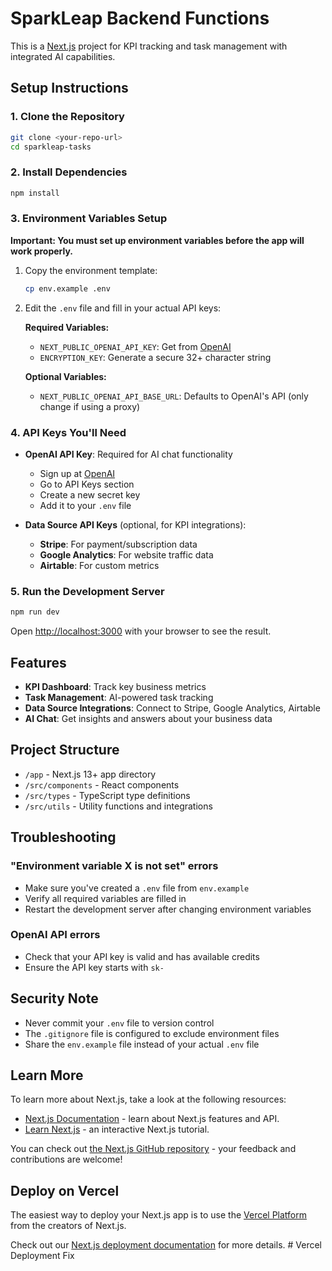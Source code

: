 # SparkLeap Backend Functions

This is a [Next.js](https://nextjs.org) project for KPI tracking and task management with integrated AI capabilities.

## Setup Instructions

### 1. Clone the Repository
```bash
git clone <your-repo-url>
cd sparkleap-tasks
```

### 2. Install Dependencies
```bash
npm install
```

### 3. Environment Variables Setup
**Important: You must set up environment variables before the app will work properly.**

1. Copy the environment template:
   ```bash
   cp env.example .env
   ```

2. Edit the `.env` file and fill in your actual API keys:

   **Required Variables:**
   - `NEXT_PUBLIC_OPENAI_API_KEY`: Get from [OpenAI](https://platform.openai.com/api-keys)
   - `ENCRYPTION_KEY`: Generate a secure 32+ character string

   **Optional Variables:**
   - `NEXT_PUBLIC_OPENAI_API_BASE_URL`: Defaults to OpenAI's API (only change if using a proxy)

### 4. API Keys You'll Need

- **OpenAI API Key**: Required for AI chat functionality
  - Sign up at [OpenAI](https://platform.openai.com/)
  - Go to API Keys section
  - Create a new secret key
  - Add it to your `.env` file

- **Data Source API Keys** (optional, for KPI integrations):
  - **Stripe**: For payment/subscription data
  - **Google Analytics**: For website traffic data
  - **Airtable**: For custom metrics

### 5. Run the Development Server

```bash
npm run dev
```

Open [http://localhost:3000](http://localhost:3000) with your browser to see the result.

## Features

- **KPI Dashboard**: Track key business metrics
- **Task Management**: AI-powered task tracking
- **Data Source Integrations**: Connect to Stripe, Google Analytics, Airtable
- **AI Chat**: Get insights and answers about your business data

## Project Structure

- `/app` - Next.js 13+ app directory
- `/src/components` - React components
- `/src/types` - TypeScript type definitions
- `/src/utils` - Utility functions and integrations

## Troubleshooting

### "Environment variable X is not set" errors
- Make sure you've created a `.env` file from `env.example`
- Verify all required variables are filled in
- Restart the development server after changing environment variables

### OpenAI API errors
- Check that your API key is valid and has available credits
- Ensure the API key starts with `sk-`

## Security Note

- Never commit your `.env` file to version control
- The `.gitignore` file is configured to exclude environment files
- Share the `env.example` file instead of your actual `.env` file

## Learn More

To learn more about Next.js, take a look at the following resources:

- [Next.js Documentation](https://nextjs.org/docs) - learn about Next.js features and API.
- [Learn Next.js](https://nextjs.org/learn) - an interactive Next.js tutorial.

You can check out [the Next.js GitHub repository](https://github.com/vercel/next.js) - your feedback and contributions are welcome!

## Deploy on Vercel

The easiest way to deploy your Next.js app is to use the [Vercel Platform](https://vercel.com/new?utm_medium=default-template&filter=next.js&utm_source=create-next-app&utm_campaign=create-next-app-readme) from the creators of Next.js.

Check out our [Next.js deployment documentation](https://nextjs.org/docs/app/building-your-application/deploying) for more details.
#   V e r c e l   D e p l o y m e n t   F i x  
 